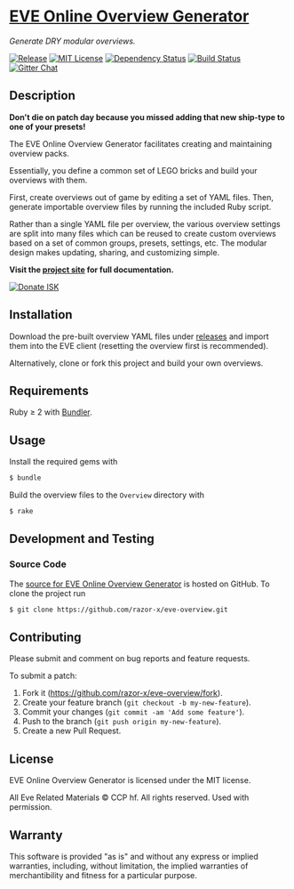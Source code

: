 # [EVE Online Overview Generator]

_Generate DRY modular overviews._

[![Release](https://img.shields.io/github/release/razor-x/eve-overview.svg)](https://github.com/razor-x/eve-overview/releases)
[![MIT License](https://img.shields.io/github/license/razor-x/eve-overview.svg)](./LICENSE.txt)
[![Dependency Status](https://img.shields.io/gemnasium/razor-x/eve-overview.svg)](https://gemnasium.com/razor-x/eve-overview)
[![Build Status](https://img.shields.io/travis/razor-x/eve-overview/master.svg)](https://travis-ci.org/razor-x/eve-overview)
[![Gitter Chat](https://img.shields.io/badge/chat-gitter-1dce73.svg)](https://gitter.im/razor-x/eve-overview)

## Description

__Don't die on patch day because you missed adding that new ship-type to one of your presets!__

The EVE Online Overview Generator facilitates creating and maintaining overview packs.

Essentially, you define a common set of LEGO bricks and build your overviews with them.

First, create overviews out of game by editing a set of YAML files.
Then, generate importable overview files by running the included Ruby script.

Rather than a single YAML file per overview, the various overview settings are split
into many files which can be reused to create custom overviews
based on a set of common groups, presets, settings, etc.
The modular design makes updating, sharing, and customizing simple.

__Visit the [project site][EVE Online Overview Generator] for full documentation.__

[![Donate ISK](https://img.shields.io/badge/Donate%20ISK-Leon%20Razor-blue.svg)](https://gate.eveonline.com/Profile/Leon%20Razor)

[EVE Online Overview Generator]: https://io.evansosenko.com/eve-overview/

## Installation

Download the pre-built overview YAML files under [releases]
and import them into the EVE client (resetting the overview first is recommended).

Alternatively, clone or fork this project and build your own overviews.

[releases]: https://github.com/razor-x/eve-overview/releases

## Requirements

Ruby ≥ 2 with [Bundler](http://bundler.io/).

[Bundler]: http://bundler.io/

## Usage

Install the required gems with

```bash
$ bundle
```

Build the overview files to the `Overview` directory with

```bash
$ rake
```

## Development and Testing

### Source Code

The [source for EVE Online Overview Generator][source]
is hosted on GitHub.
To clone the project run

```bash
$ git clone https://github.com/razor-x/eve-overview.git
```

[source]: https://github.com/razor-x/eve-overview

## Contributing

Please submit and comment on bug reports and feature requests.

To submit a patch:

1. Fork it (https://github.com/razor-x/eve-overview/fork).
2. Create your feature branch (`git checkout -b my-new-feature`).
3. Commit your changes (`git commit -am 'Add some feature'`).
4. Push to the branch (`git push origin my-new-feature`).
5. Create a new Pull Request.

## License

EVE Online Overview Generator is licensed under the MIT license.

All Eve Related Materials © CCP hf. All rights reserved. Used with permission.

## Warranty

This software is provided "as is" and without any express or
implied warranties, including, without limitation, the implied
warranties of merchantibility and fitness for a particular
purpose.

